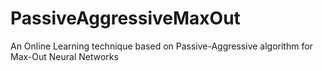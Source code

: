 # PassiveAggressiveMaxOut
An Online Learning technique based on Passive-Aggressive algorithm for Max-Out Neural Networks
